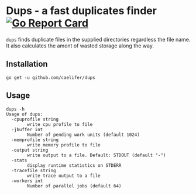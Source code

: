 # Dups - a fast duplicates finder [![Go Report Card](https://goreportcard.com/badge/github.com/caelifer/dups)](https://goreportcard.com/report/github.com/caelifer/dups)
`dups` finds duplicate files in the supplied directories regardless the file name. It also calculates the amont of wasted storage along the way.

## Installation
```
go get -u github.com/caelifer/dups
```
## Usage
```
dups -h
Usage of dups:
  -cpuprofile string
    	write cpu profile to file
  -jbuffer int
    	Number of pending work units (default 1024)
  -memprofile string
    	write memory profile to file
  -output string
    	write output to a file. Default: STDOUT (default "-")
  -stats
    	display runtime statistics on STDERR
  -tracefile string
    	write trace output to a file
  -workers int
    	Number of parallel jobs (default 64)
```
